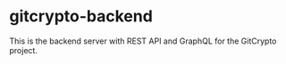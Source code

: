 # gitcrypto-backend

This is the backend server with REST API and GraphQL for the GitCrypto project.